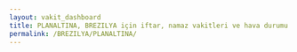 ```yaml
---
layout: vakit_dashboard
title: PLANALTINA, BREZILYA için iftar, namaz vakitleri ve hava durumu - ilçe/eyalet seç
permalink: /BREZILYA/PLANALTINA/
---
```


<script type="text/javascript">
  var GLOBAL_COUNTRY = 'BREZILYA';
  var GLOBAL_CITY = 'PLANALTINA';
  var GLOBAL_STATE = '';
  var lat = 72;
  var lon = 21;
</script>
